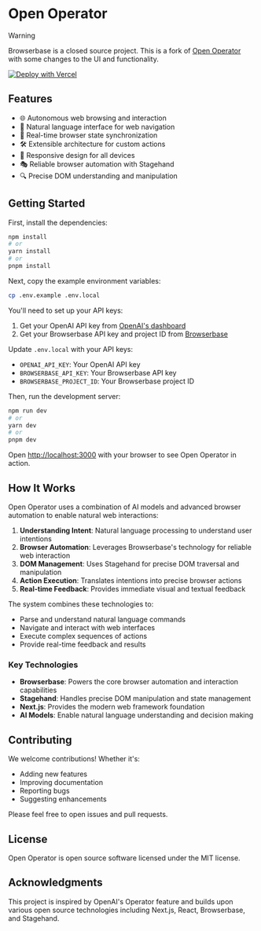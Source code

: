 # Open Operator

> [!WARNING]
> Browserbase is a closed source project. This is a fork of [Open Operator](https://github.com/browserbase/open-operator) with some changes to the UI and functionality.

[![Deploy with Vercel](https://vercel.com/button)](https://vercel.com/new/clone?repository-url=https%3A%2F%2Fgithub.com%2Fbrowserbase%2Fopen-operator&env=OPENAI_API_KEY,BROWSERBASE_API_KEY,BROWSERBASE_PROJECT_ID&envDescription=API%20keys%20needed%20to%20run%20Open%20Operator&envLink=https%3A%2F%2Fgithub.com%2Fbrowserbase%2Fopen-operator%23environment-variables)

## Features

- 🌐 Autonomous web browsing and interaction
- 🤖 Natural language interface for web navigation
- 🔄 Real-time browser state synchronization
- 🛠️ Extensible architecture for custom actions
- 📱 Responsive design for all devices
- 🎭 Reliable browser automation with Stagehand
- 🔍 Precise DOM understanding and manipulation

## Getting Started

First, install the dependencies:

```bash
npm install
# or
yarn install
# or
pnpm install
```

Next, copy the example environment variables:

```bash
cp .env.example .env.local
```

You'll need to set up your API keys:

1. Get your OpenAI API key from [OpenAI's dashboard](https://platform.openai.com/api-keys)
2. Get your Browserbase API key and project ID from [Browserbase](https://www.browserbase.com)

Update `.env.local` with your API keys:

- `OPENAI_API_KEY`: Your OpenAI API key
- `BROWSERBASE_API_KEY`: Your Browserbase API key
- `BROWSERBASE_PROJECT_ID`: Your Browserbase project ID

Then, run the development server:

```bash
npm run dev
# or
yarn dev
# or
pnpm dev
```

Open [http://localhost:3000](http://localhost:3000) with your browser to see Open Operator in action.

## How It Works

Open Operator uses a combination of AI models and advanced browser automation to enable natural web interactions:

1. **Understanding Intent**: Natural language processing to understand user intentions
2. **Browser Automation**: Leverages Browserbase's technology for reliable web interaction
3. **DOM Management**: Uses Stagehand for precise DOM traversal and manipulation
4. **Action Execution**: Translates intentions into precise browser actions
5. **Real-time Feedback**: Provides immediate visual and textual feedback

The system combines these technologies to:

- Parse and understand natural language commands
- Navigate and interact with web interfaces
- Execute complex sequences of actions
- Provide real-time feedback and results

### Key Technologies

- **Browserbase**: Powers the core browser automation and interaction capabilities
- **Stagehand**: Handles precise DOM manipulation and state management
- **Next.js**: Provides the modern web framework foundation
- **AI Models**: Enable natural language understanding and decision making

## Contributing

We welcome contributions! Whether it's:

- Adding new features
- Improving documentation
- Reporting bugs
- Suggesting enhancements

Please feel free to open issues and pull requests.

## License

Open Operator is open source software licensed under the MIT license.

## Acknowledgments

This project is inspired by OpenAI's Operator feature and builds upon various open source technologies including Next.js, React, Browserbase, and Stagehand.
